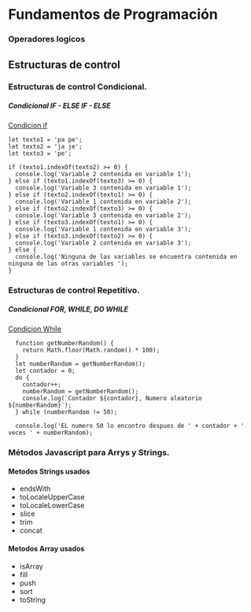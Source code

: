 # Fundamentos de Programación 

### Operadores logicos

## Estructuras de control
### Estructuras de control Condicional.
  ##### Condicional IF - ELSE IF - ELSE
  [Condicion if](https://github.com/jamgzeroone/Fundamentos/blob/master/html/conditionif.html "Condition If")
  ```
  let texto1 = 'pa pe';
  let texto2 = 'ja je';
  let texto3 = 'pe';

  if (texto1.indexOf(texto2) >= 0) {
    console.log('Variable 2 contenida en variable 1');
  } else if (texto1.indexOf(texto3) >= 0) {
    console.log('Variable 3 contenida en variable 1');
  } else if (texto2.indexOf(texto1) >= 0) {
    console.log('Variable 1 contenida en variable 2');
  } else if (texto2.indexOf(texto3) >= 0) {
    console.log('Variable 3 contenida en variable 2');
  } else if (texto3.indexOf(texto1) >= 0) {
    console.log('Variable 1 contenida en variable 3');
  } else if (texto3.indexOf(texto2) >= 0) {
    console.log('Variable 2 contenida en variable 3');
  } else {
    console.log('Ninguna de las variables se encuentra contenida en ninguna de las otras variables ');
  }

  ```
  ### Estructuras de control Repetitivo.

  ##### Condicional FOR, WHILE, DO WHILE

  [Condicion While](https://github.com/jamgzeroone/Fundamentos/blob/master/html/ciclos.html "Condicion Do While")

  ```
    function getNumberRandom() {
      return Math.floor(Math.random() * 100);
    }
    let numberRandom = getNumberRandom();
    let contador = 0;
    do {
      contador++;
      numberRandom = getNumberRandom();
      console.log(`Contador ${contador}, Numero aleatorio ${numberRandom}`);
    } while (numberRandom != 50);

    console.log('EL numero 50 lo encontro despues de ' + contador + ' veces ' + numberRandom);

  ```
 
### Métodos Javascript para Arrys y Strings.
#### Metodos Strings usados
  * endsWith
  * toLocaleUpperCase
  * toLocaleLowerCase
  * slice
  * trim
  * concat
#### Metodos Array usados
  * isArray
  * fill
  * push
  * sort
  * toString
